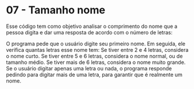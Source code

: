 # 07 - Tamanho nome

Esse código tem como objetivo analisar o comprimento do nome que a pessoa digita e dar uma resposta de acordo com o número de letras:

O programa pede que o usuário digite seu primeiro nome.
Em seguida, ele verifica quantas letras esse nome tem:
    Se tiver entre 2 e 4 letras, considera o nome curto.
    Se tiver entre 5 e 6 letras, considera o nome normal, ou de tamanho médio.
    Se tiver mais de 6 letras, considera o nome muito grande.
    Se o usuário digitar apenas uma letra ou nada, o programa responde pedindo para digitar mais de uma letra, para garantir que é realmente um nome.